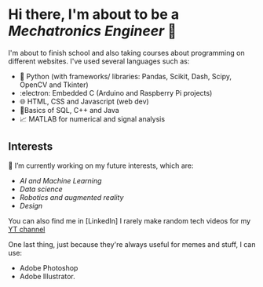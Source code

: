# Hi there, I'm about to be a _Mechatronics Engineer_ :jack_o_lantern:

I'm about to finish school and also taking courses about programming on different websites. I've used several languages such as:
* 🤖 Python (with frameworks/ libraries: Pandas, Scikit, Dash, Scipy, OpenCV and Tkinter)
* :electron: Embedded C (Arduino and Raspberry Pi projects)
* :globe_with_meridians: HTML, CSS and Javascript (web dev)
* 🔐Basics of SQL, C++ and Java
* :chart_with_upwards_trend: MATLAB for numerical and signal analysis

## Interests
🔭 I’m currently working on my future interests, which are:
* _AI and Machine Learning_
* _Data science_
* _Robotics and augmented reality_
* _Design_

You can also find me in [LinkedIn]
I rarely make random tech videos for my [YT channel](https://www.youtube.com/channel/UCtYj0Ynyf3R3MOAxOC6Mzxg)

One last thing, just because they're always useful for memes and stuff, I can use:
* Adobe Photoshop
* Adobe Illustrator.


<!--
**areg-pi/areg-pi** is a ✨ _special_ ✨ repository because its `README.md` (this file) appears on your GitHub profile.

Here are some ideas to get you started:

- 🔭 I’m currently working on ...
- 🌱 I’m currently learning ...
- 👯 I’m looking to collaborate on ...
- 🤔 I’m looking for help with ...
- 💬 Ask me about ...
- 📫 How to reach me: ...
- 😄 Pronouns: ...
- ⚡ Fun fact: ...
-->
